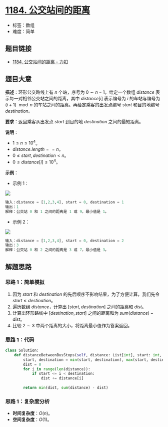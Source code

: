 # [1184. 公交站间的距离](https://leetcode.cn/problems/distance-between-bus-stops/)

- 标签：数组
- 难度：简单

## 题目链接

- [1184. 公交站间的距离 - 力扣](https://leetcode.cn/problems/distance-between-bus-stops/)

## 题目大意

**描述**：环形公交路线上有 $n$ 个站，序号为 $0 \sim n - 1$。给定一个数组 $distance$ 表示每一对相邻公交站之间的距离，其中 $distance[i]$ 表示编号为 $i$ 的车站与编号为 $(i + 1) \mod n$ 的车站之间的距离。再给定乘客的出发点编号 $start$ 和目的地编号 $destination$。

**要求**：返回乘客从出发点 $start$ 到目的地 $destination$ 之间的最短距离。

**说明**：

- $1 \le n \le 10^4$。
- $distance.length == n$。
- $0 \le start, destination < n$。
- $0 \le distance[i] \le 10^4$。

**示例**：

- 示例 1：

![](https://assets.leetcode-cn.com/aliyun-lc-upload/uploads/2019/09/08/untitled-diagram-1.jpg)

```python
输入：distance = [1,2,3,4], start = 0, destination = 1
输出：1
解释：公交站 0 和 1 之间的距离是 1 或 9，最小值是 1。
```

- 示例 2：

![](https://assets.leetcode-cn.com/aliyun-lc-upload/uploads/2019/09/08/untitled-diagram-1-1.jpg)

```python
输入：distance = [1,2,3,4], start = 0, destination = 2
输出：3
解释：公交站 0 和 2 之间的距离是 3 或 7，最小值是 3。
```

## 解题思路

### 思路 1：简单模拟

1. 因为 $start$ 和 $destination$ 的先后顺序不影响结果，为了方便计算，我们先令 $start \le destination$。
2. 遍历数组 $distance$，计算出 $[start, destination]$ 之间的距离和 $dist$。
3. 计算出环形路线中 $[destination, start]$ 之间的距离和为 $sum(distance) - dist$。
4. 比较 $2 \sim 3$ 中两个距离的大小，将距离最小值作为答案返回。

### 思路 1：代码

```python
class Solution:
    def distanceBetweenBusStops(self, distance: List[int], start: int, destination: int) -> int:
        start, destination = min(start, destination), max(start, destination)
        dist = 0
        for i in range(len(distance)):
            if start <= i < destination:
                dist += distance[i]
        
        return min(dist, sum(distance) - dist)
```

### 思路 1：复杂度分析

- **时间复杂度**：$O(n)$。
- **空间复杂度**：$O(1)$。
